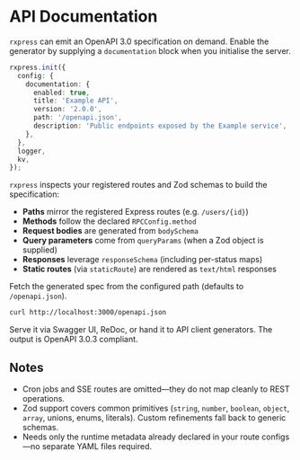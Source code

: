 # API Documentation

`rxpress` can emit an OpenAPI 3.0 specification on demand. Enable the generator by supplying a `documentation` block when you initialise the server.

```ts
rxpress.init({
  config: {
    documentation: {
      enabled: true,
      title: 'Example API',
      version: '2.0.0',
      path: '/openapi.json',
      description: 'Public endpoints exposed by the Example service',
    },
  },
  logger,
  kv,
});
```

`rxpress` inspects your registered routes and Zod schemas to build the specification:

- **Paths** mirror the registered Express routes (e.g. `/users/{id}`)
- **Methods** follow the declared `RPCConfig.method`
- **Request bodies** are generated from `bodySchema`
- **Query parameters** come from `queryParams` (when a Zod object is supplied)
- **Responses** leverage `responseSchema` (including per-status maps)
- **Static routes** (via `staticRoute`) are rendered as `text/html` responses

Fetch the generated spec from the configured path (defaults to `/openapi.json`).

```bash
curl http://localhost:3000/openapi.json
```

Serve it via Swagger UI, ReDoc, or hand it to API client generators. The output is OpenAPI 3.0.3 compliant.

## Notes

- Cron jobs and SSE routes are omitted—they do not map cleanly to REST operations.
- Zod support covers common primitives (`string`, `number`, `boolean`, `object`, `array`, unions, enums, literals). Custom refinements fall back to generic schemas.
- Needs only the runtime metadata already declared in your route configs—no separate YAML files required.

